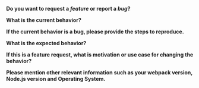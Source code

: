 <!-- Before creating an issue please make sure you are using the latest version of url-loader. -->

**Do you want to request a *feature* or report a *bug*?**
<!-- Please ask questions on StackOverflow or the webpack Gitter (https://gitter.im/webpack/webpack). Questions will be closed. -->

**What is the current behavior?**

**If the current behavior is a bug, please provide the steps to reproduce.**
<!-- A great way to do this is to provide your configuration via a GitHub gist. -->

**What is the expected behavior?**

**If this is a feature request, what is motivation or use case for changing the behavior?**

**Please mention other relevant information such as your webpack version, Node.js version and Operating System.**
